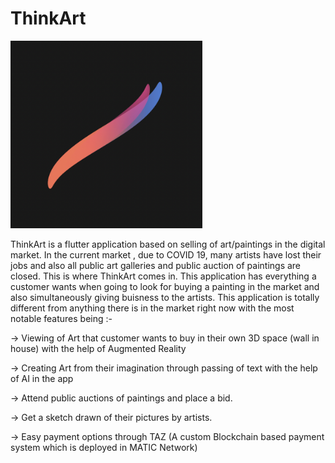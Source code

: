 # ThinkArt

<img src = "icon.png" height=300>

ThinkArt is a flutter application based on selling of art/paintings in the digital market. In the current market , due to COVID 19, many artists have lost their jobs and also all public art galleries and public auction of paintings are closed. This is where ThinkArt comes in. This application has everything a customer wants when going to look for buying a painting in the market and also simultaneously giving buisness to the artists. This application is totally different from anything there is in the market right now with the most notable features being :- 

  -> Viewing of Art that customer wants to buy in their own 3D space (wall in house) with the help of Augmented Reality
  
  -> Creating Art from their imagination through passing of text with the help of AI in the app
  
  -> Attend public auctions of paintings and place a bid.
  
  -> Get a sketch drawn of their pictures by artists.
  
  -> Easy payment options through TAZ (A custom Blockchain based payment system which is deployed in MATIC Network)
  
  
